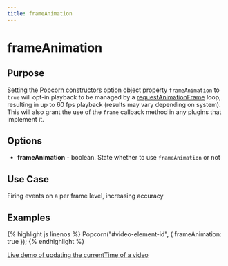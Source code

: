 ```yaml
---
title: frameAnimation
---
```

# frameAnimation #

## Purpose ##

Setting the [Popcorn constructors](/popcorn-docs/popcorn-constructor/) option object property `frameAnimation` to `true` will opt-in playback to be managed by a [requestAnimationFrame](https://developer.mozilla.org/en/DOM/window.requestAnimationFrame) loop, resulting in up to 60 fps playback (results may vary depending on system). This will also grant the use of the `frame` callback method in any plugins that implement it.

## Options ##

* **frameAnimation** - boolean. State whether to use `frameAnimation` or not

## Use Case ##

Firing events on a per frame level, increasing accuracy

## Examples ##

{% highlight js linenos %}
    Popcorn("#video-element-id", { frameAnimation: true });
{% endhighlight %}

[Live demo of updating the currentTime of a video](http://jsfiddle.net/popcornjs/JVUdb/)
